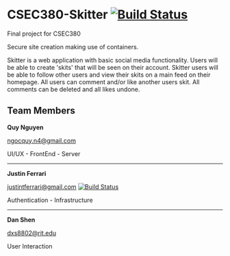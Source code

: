 # CSEC380-Skitter [![Build Status](https://travis-ci.org/QuyNNguyen/CSEC380-Skitter.svg?branch=master)](https://travis-ci.org/QuyNNguyen/CSEC380-Skitter)
Final project for CSEC380

Secure site creation making use of containers.

Skitter is a web application with basic social media functionality. Users will be able to create 'skits' that will be seen on their account. Skitter users will be able to follow other users and view their skits on a main feed on their homepage. All users can comment and/or like another users skit. All comments can be deleted and all likes undone.

## Team Members

**Quy Nguyen**  

ngocquy.n4@gmail.com

UI/UX - FrontEnd - Server

***

**Justin Ferrari** 

justintferrari@gmail.com           [![Build Status](https://travis-ci.org/QuyNNguyen/CSEC380-Skitter.svg?branch=Ferrari)](https://travis-ci.org/QuyNNguyen/CSEC380-Skitter)

Authentication - Infrastructure

***

**Dan Shen**  

dxs8802@rit.edu

User Interaction

